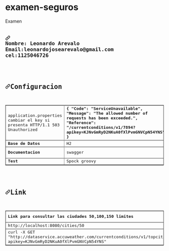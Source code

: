 # examen-seguros
Examen
<pre><h3 dir="auto"><a id="user-content-nombre-leonardo-arevaloemailleonardojosearevalogmailcomcel1125046726" class="anchor" aria-hidden="true" href="#nombre-leonardo-arevaloemailleonardojosearevalogmailcomcel1125046726"><svg class="octicon octicon-link" viewBox="0 0 16 16" version="1.1" width="16" height="16" aria-hidden="true"><path fill-rule="evenodd" d="M7.775 3.275a.75.75 0 001.06 1.06l1.25-1.25a2 2 0 112.83 2.83l-2.5 2.5a2 2 0 01-2.83 0 .75.75 0 00-1.06 1.06 3.5 3.5 0 004.95 0l2.5-2.5a3.5 3.5 0 00-4.95-4.95l-1.25 1.25zm-4.69 9.64a2 2 0 010-2.83l2.5-2.5a2 2 0 012.83 0 .75.75 0 001.06-1.06 3.5 3.5 0 00-4.95 0l-2.5 2.5a3.5 3.5 0 004.95 4.95l1.25-1.25a.75.75 0 00-1.06-1.06l-1.25 1.25a2 2 0 01-2.83 0z"></path></svg></a>
Nombre: Leonardo Arevalo
Email:leonardojosearevalo@gmail.com
cel:1125046726
</h3>

<h2 dir="auto"><a id="user-content-configuracion" class="anchor" aria-hidden="true" href="#configuracion"><svg class="octicon octicon-link" viewBox="0 0 16 16" version="1.1" width="16" height="16" aria-hidden="true"><path fill-rule="evenodd" d="M7.775 3.275a.75.75 0 001.06 1.06l1.25-1.25a2 2 0 112.83 2.83l-2.5 2.5a2 2 0 01-2.83 0 .75.75 0 00-1.06 1.06 3.5 3.5 0 004.95 0l2.5-2.5a3.5 3.5 0 00-4.95-4.95l-1.25 1.25zm-4.69 9.64a2 2 0 010-2.83l2.5-2.5a2 2 0 012.83 0 .75.75 0 001.06-1.06 3.5 3.5 0 00-4.95 0l-2.5 2.5a3.5 3.5 0 004.95 4.95l1.25-1.25a.75.75 0 00-1.06-1.06l-1.25 1.25a2 2 0 01-2.83 0z"></path></svg></a><b>Configuracion</b></h2>
<table border="1">
<tbody><tr>
</tr><tr>
<td>
application.properties cambiar el key si presenta 
HTTP/1.1 503 Unauthorized
</td>
<td><b>
{
  "Code": "ServiceUnavailable",
  "Message": "The allowed number of requests has been exceeded.",
  "Reference": "/currentconditions/v1/7894?apikey=KJNvGmRyD2NKuA0fXlPvmGNVCpN54YNS"
}
</b>
</td>
<td>
developer.accuweather.apikey = KJNvGmRyD2NKuA0fXlPvmGNVCpN54YNS
</td>
</tr>

<tr>
</tr><tr>
<td>
<b>Base de Datos</b>
</td>
<td>
H2
</td>
<td>
mem - en memoria 
</td>
</tr>

<tr>
</tr><tr>
<td>
<b>Documentacion</b>
</td><td>
swagger
</td>
<td>
http://localhost:8080/swagger-ui/#/weather-controller
</td>
</tr>

<tr>
</tr><tr>
<td>
<b>Test</b>
</td>
<td>
Spock groovy
</td>
<td>
Junit - Mockito
</td>
</tr>

</tbody></table>

<h2 dir="auto"><a id="user-content-link" class="anchor" aria-hidden="true" href="#link"><svg class="octicon octicon-link" viewBox="0 0 16 16" version="1.1" width="16" height="16" aria-hidden="true"><path fill-rule="evenodd" d="M7.775 3.275a.75.75 0 001.06 1.06l1.25-1.25a2 2 0 112.83 2.83l-2.5 2.5a2 2 0 01-2.83 0 .75.75 0 00-1.06 1.06 3.5 3.5 0 004.95 0l2.5-2.5a3.5 3.5 0 00-4.95-4.95l-1.25 1.25zm-4.69 9.64a2 2 0 010-2.83l2.5-2.5a2 2 0 012.83 0 .75.75 0 001.06-1.06 3.5 3.5 0 00-4.95 0l-2.5 2.5a3.5 3.5 0 004.95 4.95l1.25-1.25a.75.75 0 00-1.06-1.06l-1.25 1.25a2 2 0 01-2.83 0z"></path></svg></a><b>Link</b></h2>
<table border="1">

<tbody><tr>
<td>
 <b> Link para consultar las ciudades 50,100,150 limites</b>
</td>  
<td>
  <b>con el key de ciudad se consulta el clima por ejemplo 7898 buenos aires</b>
</td>  
<td>
  <b>con el key de ciudad se consulta el clima otro ejemplo</b>
</td>  
<td>
  <b>con este link se consulta lo que esta en base de datos, todas los consultas realizas </b>
</td>  
</tr>


<tr>
<td>
  http://localhost:8080/cities/50
</td>  
<td>
  http://localhost:8080/weather/7894
</td>  
<td>
  http://localhost:8080/weather/28143
</td>  
<td>
  http://localhost:8080/weather
</td>  
</tr>

<tr>
<td>
  curl -X GET "http://dataservice.accuweather.com/currentconditions/v1/topcities/50?apikey=KJNvGmRyD2NKuA0fXlPvmGNVCpN54YNS"
</td>  
<td>
  curl -X GET "http://dataservice.accuweather.com/currentconditions/v1/7894?apikey=KJNvGmRyD2NKuA0fXlPvmGNVCpN54YNS"
</td>  
<td>
curl -X GET "http://dataservice.accuweather.com/currentconditions/v1/28143?apikey=KJNvGmRyD2NKuA0fXlPvmGNVCpN54YNS"
</td>  
<td>
 de labase y con el link   curl -X GET "http://dataservice.accuweather.com/currentconditions/v1/7894?apikey=KJNvGmRyD2NKuA0fXlPvmGNVCpN54YNS"
</td>  
</tr>

</tbody></table>
</pre>

